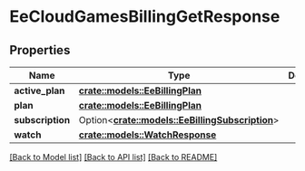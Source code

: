# EeCloudGamesBillingGetResponse

## Properties

Name | Type | Description | Notes
------------ | ------------- | ------------- | -------------
**active_plan** | [**crate::models::EeBillingPlan**](EeBillingPlan.md) |  | 
**plan** | [**crate::models::EeBillingPlan**](EeBillingPlan.md) |  | 
**subscription** | Option<[**crate::models::EeBillingSubscription**](EeBillingSubscription.md)> |  | [optional]
**watch** | [**crate::models::WatchResponse**](WatchResponse.md) |  | 

[[Back to Model list]](../README.md#documentation-for-models) [[Back to API list]](../README.md#documentation-for-api-endpoints) [[Back to README]](../README.md)


